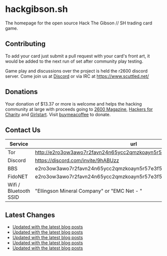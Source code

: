 # hackgibson.sh
The homepage for the open source Hack The Gibson // SH trading card game.


## Contributing

To add your card just submit a pull request with your card's front art, it would be added to the next run of set after community play testing.

Game play and discussions over the project is held the r2600 discord server. Come join us at [Discord](https://discord.com/invite/9hABUzz) or via IRC at https://www.scuttled.net/


## Donations

Your donation of $13.37 or more is welcome and helps the hacking community at large with proceeds going to [2600 Magazine](https://2600.com/), [Hackers for Charity](https://hackersforcharity.org) and [Girlstart](https://girlstart.org).  Visit [buymeacoffee](https://www.buymeacoffee.com/hackgibson.sh) to donate.


## Contact Us

Service | url
-|-
Tor | http://e2ro3ow3awo7r2favn24n65ycc2qmzkoayn5r57e3f56nvjwdcgg32ad.onion
Discord | https://discord.com/invite/9hABUzz
BBS | e2ro3ow3awo7r2favn24n65ycc2qmzkoayn5r57e3f56nvjwdcgg32ad.onion:23
FidoNET | e2ro3ow3awo7r2favn24n65ycc2qmzkoayn5r57e3f56nvjwdcgg32ad.onion:24554
Wifi / Bluetooth SSID | "Ellingson Mineral Company" or "EMC Net - <fidonet address>"

## Latest Changes
<!-- BLOG-POST-LIST:START -->
- [Updated with the latest blog posts](https://github.com/DFW2600/hackgibson.sh/commit/dbab2776fbd63029b648fe757f0aee548adb4c1c)
- [Updated with the latest blog posts](https://github.com/DFW2600/hackgibson.sh/commit/a1951b85cd3a753ed9b148d8e6d953522bad56d8)
- [Updated with the latest blog posts](https://github.com/DFW2600/hackgibson.sh/commit/25597717467f95f590e163aabca8020fe968c221)
- [Updated with the latest blog posts](https://github.com/DFW2600/hackgibson.sh/commit/4a35787be71929d5235aaaa3b88eefeba9490a24)
- [Updated with the latest blog posts](https://github.com/DFW2600/hackgibson.sh/commit/50729a02a9cf0e4bfd2f698d07c99f31e5f74883)
<!-- BLOG-POST-LIST:END -->
